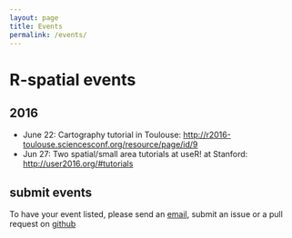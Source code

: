 ```yaml
---
layout: page
title: Events
permalink: /events/
---
```

 
# R-spatial events

## 2016

* June 22: Cartography tutorial in Toulouse: http://r2016-toulouse.sciencesconf.org/resource/page/id/9
* Jun 27: Two spatial/small area tutorials at useR! at Stanford: http://user2016.org/#tutorials

## submit events

To have your event listed, please send an [email](mailto:edzer.pebesma@uni-muenster.de), submit an issue or a pull request on [github](https://github.com/edzer/r-spatial)
